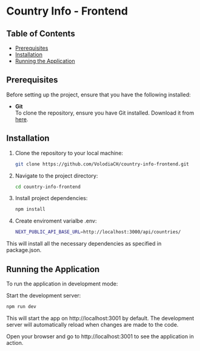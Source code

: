 # Country Info - Frontend

## Table of Contents

- [Prerequisites](#prerequisites)
- [Installation](#installation)
- [Running the Application](#running-the-application)


## Prerequisites

Before setting up the project, ensure that you have the following installed:

- **Git**  
  To clone the repository, ensure you have Git installed. Download it from [here](https://git-scm.com/).

## Installation

1. Clone the repository to your local machine:
   ```bash
   git clone https://github.com/VolodiaCH/country-info-frontend.git
2. Navigate to the project directory:
   ```bash
   cd country-info-frontend
3. Install project dependencies:
   ```bash
   npm install
4. Create enviroment varialbe .env:
   ```bash
   NEXT_PUBLIC_API_BASE_URL=http://localhost:3000/api/countries/


This will install all the necessary dependencies as specified in package.json.

## Running the Application
To run the application in development mode:

Start the development server:
   ```bash
   npm run dev
   ```
This will start the app on http://localhost:3001 by default. The development server will automatically reload when changes are made to the code.

Open your browser and go to http://localhost:3001 to see the application in action.
